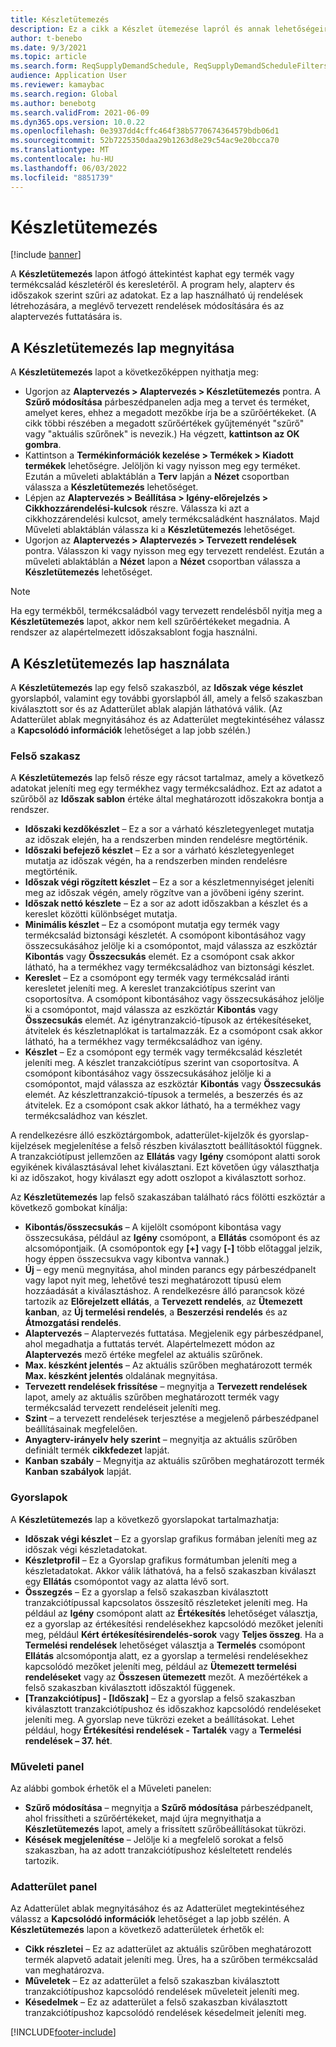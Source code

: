 ```yaml
---
title: Készletütemezés
description: Ez a cikk a Készlet ütemezése lapról és annak lehetőségeiről nyújt tájékoztatást.
author: t-benebo
ms.date: 9/3/2021
ms.topic: article
ms.search.form: ReqSupplyDemandSchedule, ReqSupplyDemandScheduleFilters, ReqSupplyDemandItemDetails, ReqTransFuturesActionsPart, ReqSupplyDemandOverviewLegendPart
audience: Application User
ms.reviewer: kamaybac
ms.search.region: Global
ms.author: benebotg
ms.search.validFrom: 2021-06-09
ms.dyn365.ops.version: 10.0.22
ms.openlocfilehash: 0e3937dd4cffc464f38b5770674364579bdb06d1
ms.sourcegitcommit: 52b7225350daa29b1263d8e29c54ac9e20bcca70
ms.translationtype: MT
ms.contentlocale: hu-HU
ms.lasthandoff: 06/03/2022
ms.locfileid: "8851739"
---
```

# <a name="supply-schedule"></a>Készletütemezés

[!include [banner](../includes/banner.md)]

A **Készletütemezés** lapon átfogó áttekintést kaphat egy termék vagy termékcsalád készletéről és keresletéről. A program hely, alapterv és időszakok szerint szűri az adatokat. Ez a lap használható új rendelések létrehozására, a meglévő tervezett rendelések módosítására és az alaptervezés futtatására is.

## <a name="open-the-supply-schedule-page"></a>A Készletütemezés lap megnyitása

A **Készletütemezés** lapot a következőképpen nyithatja meg:

- Ugorjon az **Alaptervezés \> Alaptervezés \> Készletütemezés** pontra. A **Szűrő módosítása** párbeszédpanelen adja meg a tervet és terméket, amelyet keres, ehhez a megadott mezőkbe írja be a szűrőértékeket. (A cikk többi részében a megadott szűrőértékek gyűjteményét "szűrő" vagy "aktuális szűrőnek" is nevezik.) Ha végzett, **kattintson az OK gombra**.
- Kattintson a **Termékinformációk kezelése \> Termékek \> Kiadott termékek** lehetőségre. Jelöljön ki vagy nyisson meg egy terméket. Ezután a műveleti ablaktáblán a **Terv** lapján a **Nézet** csoportban válassza a **Készletütemezés** lehetőséget.
- Lépjen az **Alaptervezés \> Beállítása \> Igény-előrejelzés \> Cikkhozzárendelési-kulcsok** részre. Válassza ki azt a cikkhozzárendelési kulcsot, amely termékcsaládként használatos. Majd Műveleti ablaktáblán válassza ki a **Készletütemezés** lehetőséget.
- Ugorjon az **Alaptervezés \> Alaptervezés \> Tervezett rendelések** pontra. Válasszon ki vagy nyisson meg egy tervezett rendelést. Ezután a műveleti ablaktáblán a **Nézet** lapon a **Nézet** csoportban válassza a **Készletütemezés** lehetőséget.

> [!NOTE]
> Ha egy termékből, termékcsaládból vagy tervezett rendelésből nyitja meg a **Készletütemezés** lapot, akkor nem kell szűrőértékeket megadnia. A rendszer az alapértelmezett időszaksablont fogja használni.

## <a name="use-the-supply-schedule-page"></a>A Készletütemezés lap használata

A **Készletütemezés** lap egy felső szakaszból, az **Időszak vége készlet** gyorslapból, valamint egy további gyorslapból áll, amely a felső szakaszban kiválasztott sor és az Adatterület ablak alapján láthatóvá válik. (Az Adatterület ablak megnyitásához és az Adatterület megtekintéséhez válassz a **Kapcsolódó információk** lehetőséget a lap jobb szélén.)

### <a name="upper-section"></a>Felső szakasz

A **Készletütemezés** lap felső része egy rácsot tartalmaz, amely a következő adatokat jeleníti meg egy termékhez vagy termékcsaládhoz. Ezt az adatot a szűrőből az **Időszak sablon** értéke által meghatározott időszakokra bontja a rendszer.

- **Időszaki kezdőkészlet** – Ez a sor a várható készletegyenleget mutatja az időszak elején, ha a rendszerben minden rendelésre megtörténik.
- **Időszaki befejező készlet** – Ez a sor a várható készletegyenleget mutatja az időszak végén, ha a rendszerben minden rendelésre megtörténik.
- **Időszak végi rögzített készlet** – Ez a sor a készletmennyiséget jeleníti meg az időszak végén, amely rögzítve van a jövőbeni igény szerint.
- **Időszak nettó készlete** – Ez a sor az adott időszakban a készlet és a kereslet közötti különbséget mutatja.
- **Minimális készlet** – Ez a csomópont mutatja egy termék vagy termékcsalád biztonsági készletét. A csomópont kibontásához vagy összecsukásához jelölje ki a csomópontot, majd válassza az eszköztár **Kibontás** vagy **Összecsukás** elemét. Ez a csomópont csak akkor látható, ha a termékhez vagy termékcsaládhoz van biztonsági készlet.
- **Kereslet** – Ez a csomópont egy termék vagy termékcsalád iránti keresletet jeleníti meg. A kereslet tranzakciótípus szerint van csoportosítva. A csomópont kibontásához vagy összecsukásához jelölje ki a csomópontot, majd válassza az eszköztár **Kibontás** vagy **Összecsukás** elemét. Az igénytranzakció-típusok az értékesítéseket, átvitelek és készletnaplókat is tartalmazzák. Ez a csomópont csak akkor látható, ha a termékhez vagy termékcsaládhoz van igény.
- **Készlet** – Ez a csomópont egy termék vagy termékcsalád készletét jeleníti meg. A készlet tranzakciótípus szerint van csoportosítva. A csomópont kibontásához vagy összecsukásához jelölje ki a csomópontot, majd válassza az eszköztár **Kibontás** vagy **Összecsukás** elemét. Az készlettranzakció-típusok a termelés, a beszerzés és az átvitelek. Ez a csomópont csak akkor látható, ha a termékhez vagy termékcsaládhoz van készlet.

A rendelkezésre álló eszköztárgombok, adatterület-kijelzők és gyorslap-kijelzések megjelenítése a felső részben kiválasztott beállításoktól függnek. A tranzakciótípust jellemzően az **Ellátás** vagy **Igény** csomópont alatti sorok egyikének kiválasztásával lehet kiválasztani. Ezt követően úgy választhatja ki az időszakot, hogy kiválaszt egy adott oszlopot a kiválasztott sorhoz.

Az **Készletütemezés** lap felső szakaszában található rács fölötti eszköztár a következő gombokat kínálja:

- **Kibontás/összecsukás** – A kijelölt csomópont kibontása vagy összecsukása, például az **Igény** csomópont, a **Ellátás** csomópont és az alcsomópontjaik. (A csomópontok egy **\[+\]** vagy **\[-\]** több előtaggal jelzik, hogy éppen összecsukva vagy kibontva vannak.)
- **Új** – egy menü megnyitása, ahol minden parancs egy párbeszédpanelt vagy lapot nyit meg, lehetővé teszi meghatározott típusú elem hozzáadását a kiválasztáshoz. A rendelkezésre álló parancsok közé tartozik az **Előrejelzett ellátás**, a **Tervezett rendelés**, az **Ütemezett kanban**, az **Új termelési rendelés**, a **Beszerzési rendelés** és az **Átmozgatási rendelés**.
- **Alaptervezés** – Alaptervezés futtatása. Megjelenik egy párbeszédpanel, ahol megadhatja a futtatás tervét. Alapértelmezett módon az **Alaptervezés** mező értéke megfelel az aktuális szűrőnek.
- **Max. készként jelentés** – Az aktuális szűrőben meghatározott termék **Max. készként jelentés** oldalának megnyitása.
- **Tervezett rendelések frissítése** – megnyitja a **Tervezett rendelések** lapot, amely az aktuális szűrőben meghatározott termék vagy termékcsalád tervezett rendeléseit jeleníti meg.
- **Szint** – a tervezett rendelések terjesztése a megjelenő párbeszédpanel beállításainak megfelelően.
- **Anyagterv-irányelv hely szerint** – megnyitja az aktuális szűrőben definiált termék **cikkfedezet** lapját.
- **Kanban szabály** – Megnyitja az aktuális szűrőben meghatározott termék **Kanban szabályok** lapját.

### <a name="fasttabs"></a>Gyorslapok

A **Készletütemezés** lap a következő gyorslapokat tartalmazhatja:

- **Időszak végi készlet** – Ez a gyorslap grafikus formában jeleníti meg az időszak végi készletadatokat.
- **Készletprofil** – Ez a Gyorslap grafikus formátumban jeleníti meg a készletadatokat. Akkor válik láthatóvá, ha a felső szakaszban kiválaszt egy **Ellátás** csomópontot vagy az alatta lévő sort.
- **Összegzés** – Ez a gyorslap a felső szakaszban kiválasztott tranzakciótípussal kapcsolatos összesítő részleteket jeleníti meg. Ha például az **Igény** csomópont alatt az **Értékesítés** lehetőséget választja, ez a gyorslap az értékesítési rendelésekhez kapcsolódó mezőket jeleníti meg, például **Kért értékesítésirendelés-sorok** vagy **Teljes összeg**. Ha a **Termelési rendelések** lehetőséget választja a **Termelés** csomópont **Ellátás** alcsomópontja alatt, ez a gyorslap a termelési rendelésekhez kapcsolódó mezőket jeleníti meg, például az **Ütemezett termelési rendeléseket** vagy az **Összesen ütemezett** mezőt. A mezőértékek a felső szakaszban kiválasztott időszaktól függenek. 
- **\[Tranzakciótípus\] - \[Időszak\]** – Ez a gyorslap a felső szakaszban kiválasztott tranzakciótípushoz és időszakhoz kapcsolódó rendeléseket jeleníti meg. A gyorslap neve tükrözi ezeket a beállításokat. Lehet például, hogy **Értékesítési rendelések - Tartalék** vagy a **Termelési rendelések – 37. hét**.

### <a name="action-pane"></a>Műveleti panel

Az alábbi gombok érhetők el a Műveleti panelen:

- **Szűrő módosítása** – megnyitja a **Szűrő módosítása** párbeszédpanelt, ahol frissítheti a szűrőértékeket, majd újra megnyithatja a **Készletütemezés** lapot, amely a frissített szűrőbeállításokat tükrözi.
- **Késések megjelenítése** – Jelölje ki a megfelelő sorokat a felső szakaszban, ha az adott tranzakciótípushoz késleltetett rendelés tartozik.

### <a name="factbox-pane"></a>Adatterület panel

Az Adatterület ablak megnyitásához és az Adatterület megtekintéséhez válassz a **Kapcsolódó információk** lehetőséget a lap jobb szélén. A **Készletütemezés** lapon a következő adatterületek érhetők el:

- **Cikk részletei** – Ez az adatterület az aktuális szűrőben meghatározott termék alapvető adatait jeleníti meg. Üres, ha a szűrőben termékcsalád van meghatározva.
- **Műveletek** – Ez az adatterület a felső szakaszban kiválasztott tranzakciótípushoz kapcsolódó rendelések műveleteit jeleníti meg.
- **Késedelmek** – Ez az adatterület a felső szakaszban kiválasztott tranzakciótípushoz kapcsolódó rendelések késedelmeit jeleníti meg.

[!INCLUDE[footer-include](../../includes/footer-banner.md)]
